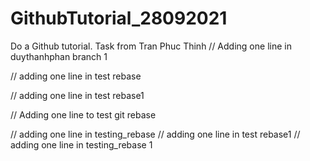 # GithubTutorial_28092021
Do a Github tutorial. Task from Tran Phuc Thinh
// Adding one line in duythanhphan branch 1

// adding one line in test rebase

// adding one line in test rebase1
 
// Adding one line to test git rebase

// adding one line in testing_rebase
// adding one line in test rebase1
// adding one line in testing_rebase 1
